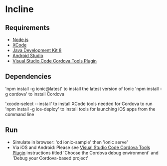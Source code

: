 Incline
=====================
## Requirements
- [Node.js](http://nodejs.org/)
- [XCode](https://developer.apple.com/xcode/)
- [Java Development Kit 8](http://www.oracle.com/technetwork/java/javase/downloads/jdk8-downloads-2133151.html)
- [Android Studio](https://developer.android.com/studio/index.html)
- [Visual Studio Code Cordova Tools Plugin](https://marketplace.visualstudio.com/items?itemName=vsmobile.cordova-tools)

## Dependencies
'npm install -g ionic@latest' to install the latest version of Ionic
'npm install -g cordova' to install Cordova

'xcode-select --install' to install XCode tools needed for Cordova to run
'npm install -g ios-deploy' to install tools for launching iOS apps from the command line

## Run
- Simulate in browser: 'cd ionic-sample' then 'ionic serve' 
- Via iOS and Android: Please see [Visual Studio Code Cordova Tools Plugin](https://marketplace.visualstudio.com/items?itemName=vsmobile.cordova-tools) instructions titled 'Choose the Cordova debug environment' and 'Debug your Cordova-based project'
